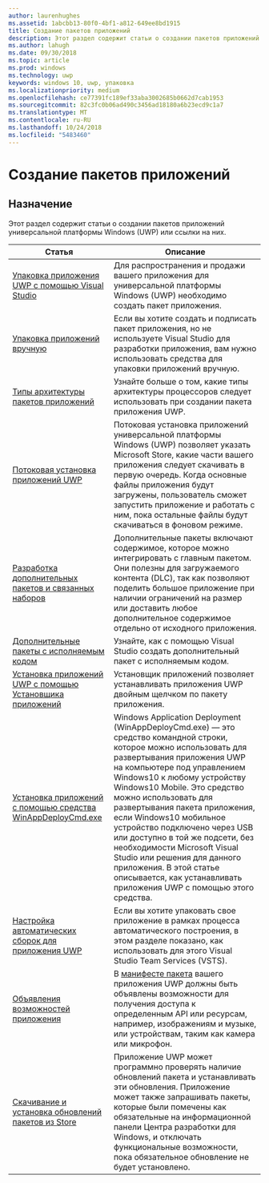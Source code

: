 ```yaml
---
author: laurenhughes
ms.assetid: 1abcbb13-80f0-4bf1-a812-649ee8bd1915
title: Создание пакетов приложений
description: Этот раздел содержит статьи о создании пакетов приложений универсальной платформы Windows (UWP) или ссылки на них.
ms.author: lahugh
ms.date: 09/30/2018
ms.topic: article
ms.prod: windows
ms.technology: uwp
keywords: windows 10, uwp, упаковка
ms.localizationpriority: medium
ms.openlocfilehash: ce77391fc189ef33aba3002685b0662d7cab1953
ms.sourcegitcommit: 82c3fc0b06ad490c3456ad18180a6b23ecd9c1a7
ms.translationtype: MT
ms.contentlocale: ru-RU
ms.lasthandoff: 10/24/2018
ms.locfileid: "5483460"
---
```

# <a name="packaging-apps"></a>Создание пакетов приложений


## <a name="purpose"></a>Назначение

Этот раздел содержит статьи о создании пакетов приложений универсальной платформы Windows (UWP) или ссылки на них.

| Статья | Описание |
|-------|-------------|
| [Упаковка приложения UWP с помощью Visual Studio](packaging-uwp-apps.md) | Для распространения и продажи вашего приложения для универсальной платформы Windows (UWP) необходимо создать пакет приложения. |
| [Упаковка приложений вручную](manual-packaging-root.md) | Если вы хотите создать и подписать пакет приложения, но не используете Visual Studio для разработки приложения, вам нужно использовать средства для упаковки приложений вручную. |
| [Типы архитектуры пакетов приложений](device-architecture.md) | Узнайте больше о том, какие типы архитектуры процессоров следует использовать при создании пакета приложения UWP. |
| [Потоковая установка приложений UWP](streaming-install.md) | Потоковая установка приложений универсальной платформы Windows (UWP) позволяет указать Microsoft Store, какие части вашего приложения следует скачивать в первую очередь. Когда основные файлы приложения будут загружены, пользователь сможет запустить приложение и работать с ним, пока остальные файлы будут скачиваться в фоновом режиме. |
| [Разработка дополнительных пакетов и связанных наборов](optional-packages.md) | Дополнительные пакеты включают содержимое, которое можно интегрировать с главным пакетом. Они полезны для загружаемого контента (DLC), так как позволяют поделить большое приложение при наличии ограничений на размер или доставить любое дополнительное содержимое отдельно от исходного приложения. |
| [Дополнительные пакеты с исполняемым кодом](optional-packages-with-executable-code.md) | Узнайте, как с помощью Visual Studio создать дополнительный пакет с исполняемым кодом. |
| [Установка приложений UWP с помощью Установщика приложений](appinstaller-root.md) | Установщик приложений позволяет устанавливать приложения UWP двойным щелчком по пакету приложения. |
| [Установка приложений с помощью средства WinAppDeployCmd.exe](install-universal-windows-apps-with-the-winappdeploycmd-tool.md) | Windows Application Deployment (WinAppDeployCmd.exe) — это средство командной строки, которое можно использовать для развертывания приложения UWP на компьютере под управлением Windows10 к любому устройству Windows10 Mobile. Это средство можно использовать для развертывания пакета приложения, если Windows10 мобильное устройство подключено через USB или доступно в той же подсети, без необходимости Microsoft Visual Studio или решения для данного приложения. В этой статье описывается, как устанавливать приложения UWP с помощью этого средства. |
| [Настройка автоматических сборок для приложения UWP](auto-build-package-uwp-apps.md) | Если вы хотите упаковать свое приложение в рамках процесса автоматического построения, в этом разделе показано, как использовать для этого Visual Studio Team Services (VSTS). |
| [Объявления возможностей приложения](app-capability-declarations.md) | В [манифесте пакета](https://msdn.microsoft.com/library/windows/apps/BR211474) вашего приложения UWP должны быть объявлены возможности для получения доступа к определенным API или ресурсам, например, изображениям и музыке, или устройствам, таким как камера или микрофон. |
| [Скачивание и установка обновлений пакетов из Store](self-install-package-updates.md) | Приложение UWP может программно проверять наличие обновлений пакета и устанавливать эти обновления. Приложение может также запрашивать пакеты, которые были помечены как обязательные на информационной панели Центра разработки для Windows, и отключать функциональные возможности, пока обязательное обновление не будет установлено.  |
